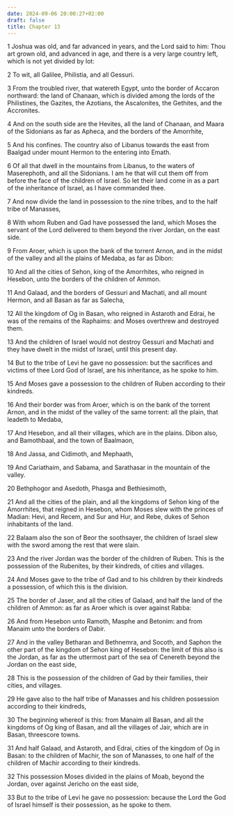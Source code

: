```yaml
---
date: 2024-09-06 20:00:27+02:00
draft: false
title: Chapter 13
---
```




1 Joshua was old, and far advanced in years, and the Lord said to him: Thou art grown old, and advanced in age, and there is a very large country left, which is not yet divided by lot:

2 To wit, all Galilee, Philistia, and all Gessuri.

3 From the troubled river, that watereth Egypt, unto the border of Accaron northward: the land of Chanaan, which is divided among the lords of the Philistines, the Gazites, the Azotians, the Ascalonites, the Gethites, and the Accronites.

4 And on the south side are the Hevites, all the land of Chanaan, and Maara of the Sidonians as far as Apheca, and the borders of the Amorrhite,

5 And his confines. The country also of Libanus towards the east from Baalgad under mount Hermon to the entering into Emath.

6 Of all that dwell in the mountains from Libanus, to the waters of Maserephoth, and all the Sidonians. I am he that will cut them off from before the face of the children of Israel. So let their land come in as a part of the inheritance of Israel, as I have commanded thee.

7 And now divide the land in possession to the nine tribes, and to the half tribe of Manasses,

8 With whom Ruben and Gad have possessed the land, which Moses the servant of the Lord delivered to them beyond the river Jordan, on the east side.

9 From Aroer, which is upon the bank of the torrent Arnon, and in the midst of the valley and all the plains of Medaba, as far as Dibon:

10 And all the cities of Sehon, king of the Amorrhites, who reigned in Hesebon, unto the borders of the children of Ammon.

11 And Galaad, and the borders of Gessuri and Machati, and all mount Hermon, and all Basan as far as Salecha,

12 All the kingdom of Og in Basan, who reigned in Astaroth and Edrai, he was of the remains of the Raphaims: and Moses overthrew and destroyed them.

13 And the children of Israel would not destroy Gessuri and Machati and they have dwelt in the midst of Israel, until this present day.

14 But to the tribe of Levi he gave no possession: but the sacrifices and victims of thee Lord God of Israel, are his inheritance, as he spoke to him.

15 And Moses gave a possession to the children of Ruben according to their kindreds.

16 And their border was from Aroer, which is on the bank of the torrent Arnon, and in the midst of the valley of the same torrent: all the plain, that leadeth to Medaba,

17 And Hesebon, and all their villages, which are in the plains. Dibon also, and Bamothbaal, and the town of Baalmaon,

18 And Jassa, and Cidimoth, and Mephaath,

19 And Cariathaim, and Sabama, and Sarathasar in the mountain of the valley.

20 Bethphogor and Asedoth, Phasga and Bethiesimoth,

21 And all the cities of the plain, and all the kingdoms of Sehon king of the Amorrhites, that reigned in Hesebon, whom Moses slew with the princes of Madian: Hevi, and Recem, and Sur and Hur, and Rebe, dukes of Sehon inhabitants of the land.

22 Balaam also the son of Beor the soothsayer, the children of Israel slew with the sword among the rest that were slain.

23 And the river Jordan was the border of the children of Ruben. This is the possession of the Rubenites, by their kindreds, of cities and villages.

24 And Moses gave to the tribe of Gad and to his children by their kindreds a possession, of which this is the division.

25 The border of Jaser, and all the cities of Galaad, and half the land of the children of Ammon: as far as Aroer which is over against Rabba:

26 And from Hesebon unto Ramoth, Masphe and Betonim: and from Manaim unto the borders of Dabir.

27 And in the valley Betharan and Bethnemra, and Socoth, and Saphon the other part of the kingdom of Sehon king of Hesebon: the limit of this also is the Jordan, as far as the uttermost part of the sea of Cenereth beyond the Jordan on the east side,

28 This is the possession of the children of Gad by their families, their cities, and villages.

29 He gave also to the half tribe of Manasses and his children possession according to their kindreds,

30 The beginning whereof is this: from Manaim all Basan, and all the kingdoms of Og king of Basan, and all the villages of Jair, which are in Basan, threescore towns.

31 And half Galaad, and Astaroth, and Edrai, cities of the kingdom of Og in Basan: to the children of Machir, the son of Manasses, to one half of the children of Machir according to their kindreds.

32 This possession Moses divided in the plains of Moab, beyond the Jordan, over against Jericho on the east side,

33 But to the tribe of Levi he gave no possession: because the Lord the God of Israel himself is their possession, as he spoke to them.


